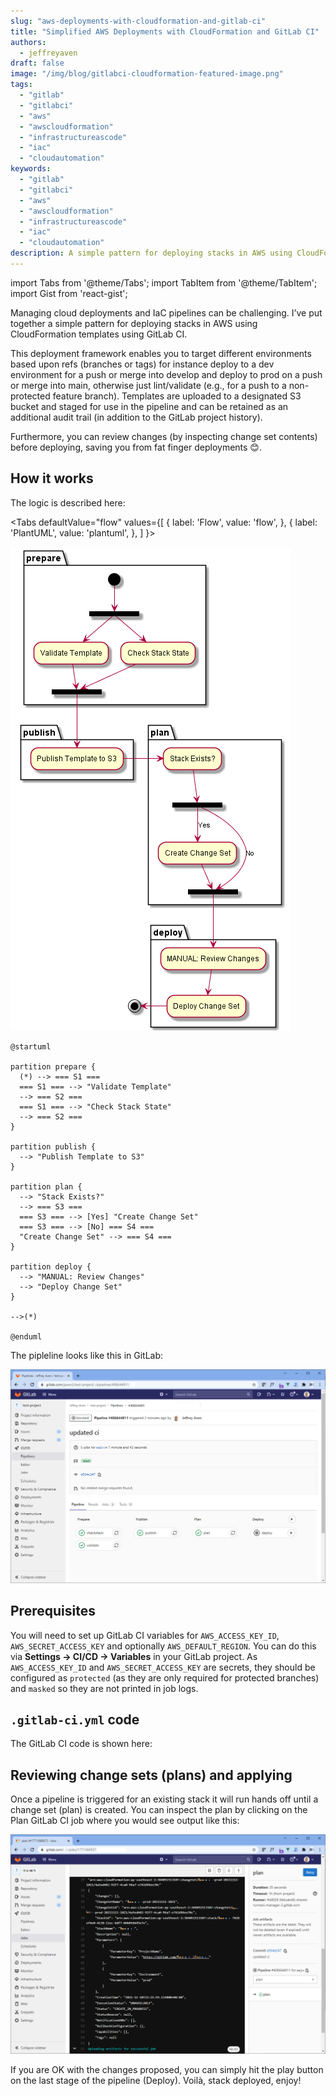 ```yaml
---
slug: "aws-deployments-with-cloudformation-and-gitlab-ci"
title: "Simplified AWS Deployments with CloudFormation and GitLab CI"
authors:	
  - jeffreyaven
draft: false
image: "/img/blog/gitlabci-cloudformation-featured-image.png"
tags: 
  - "gitlab"
  - "gitlabci"
  - "aws"
  - "awscloudformation"
  - "infrastructureascode"
  - "iac"
  - "cloudautomation"
keywords:	
  - "gitlab"
  - "gitlabci"
  - "aws"
  - "awscloudformation"
  - "infrastructureascode"
  - "iac"
  - "cloudautomation"
description: A simple pattern for deploying stacks in AWS using CloudFormation templates using GitLab CI which allows you to review changes before deploying.
---
```


import Tabs from '@theme/Tabs';
import TabItem from '@theme/TabItem';
import Gist from 'react-gist';

Managing cloud deployments and IaC pipelines can be challenging.  I’ve put together a simple pattern for deploying stacks in AWS using CloudFormation templates using GitLab CI.  

This deployment framework enables you to target different environments based upon refs (branches or tags) for instance deploy to a dev environment for a push or merge into develop and deploy to prod on a push or merge into main, otherwise just lint/validate (e.g., for a push to a non-protected feature branch).  Templates are uploaded to a designated S3 bucket and staged for use in the pipeline and can be retained as an additional audit trail (in addition to the GitLab project history).  

Furthermore, you can review changes (by inspecting change set contents) before deploying, saving you from fat finger deployments 😊.  
 
## How it works
The logic is described here:  

<Tabs
  defaultValue="flow"
  values={[
    { label: 'Flow', value: 'flow', },
    { label: 'PlantUML', value: 'plantuml', },
  ]
}>
<TabItem value="flow">

[![GitLab CI](images/gitlabci-cloudformation-flow.png)](images/gitlabci-cloudformation-flow.png) 

</TabItem>
<TabItem value="plantuml">

```plantuml
@startuml

partition prepare {
  (*) --> === S1 ===
  === S1 === --> "Validate Template"
  --> === S2 ===
  === S1 === --> "Check Stack State"
  --> === S2 ===
}

partition publish {
  --> "Publish Template to S3"
}

partition plan {
  --> "Stack Exists?"
  --> === S3 ===
  === S3 === --> [Yes] "Create Change Set"
  === S3 === --> [No] === S4 ===
  "Create Change Set" --> === S4 ===
}

partition deploy {
  --> "MANUAL: Review Changes"
  --> "Deploy Change Set"
}

-->(*)

@enduml
```

</TabItem>
</Tabs>

The pipleline looks like this in GitLab:  

[![GitLab CI](images/gitlab-ci.png)](images/gitlab-ci.png)  

## Prerequisites
You will need to set up GitLab CI variables for `AWS_ACCESS_KEY_ID`, `AWS_SECRET_ACCESS_KEY` and optionally `AWS_DEFAULT_REGION`.  You can do this via __Settings -> CI/CD -> Variables__ in your GitLab project.   As `AWS_ACCESS_KEY_ID` and `AWS_SECRET_ACCESS_KEY` are secrets, they should be configured as `protected` (as they are only required for protected branches) and `masked` so they are not printed in job logs.

## `.gitlab-ci.yml` code
The GitLab CI code is shown here:  

<Gist id="d561e9f002048b4e4be4043cf185d1bd" 
/>

## Reviewing change sets (plans) and applying
Once a pipeline is triggered for an existing stack it will run hands off until a change set (plan) is created.  You can inspect the plan by clicking on the Plan GitLab CI job where you would see output like this:  

[![Change Set](images/gitlab-ci-cloudformation-plan.png)](images/gitlab-ci-cloudformation-plan.png)  

If you are OK with the changes proposed, you can simply hit the play button on the last stage of the pipeline (Deploy).  Voilà, stack deployed, enjoy!